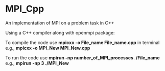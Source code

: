 # MPI_Cpp

An implementation of MPI on a problem task in C++

Using a C++ compiler along with openmpi package:

To compile the code use **mpicxx -o File_name File_name.cpp** in terminal
e.g., **mpicxx -o MPI_New MPI_New.cpp**

To run the code use **mpirun -np number_of_MPI_processes ./File_name**
e.g., **mpirun -np 3 ./MPI_New**


